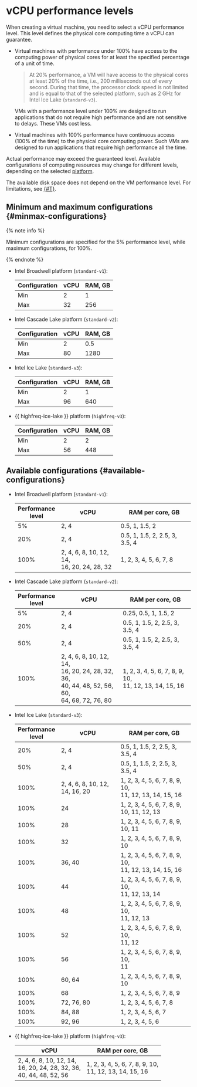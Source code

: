 # vCPU performance levels


When creating a virtual machine, you need to select a vCPU performance level. This level defines the physical core computing time a vCPU can guarantee.

* Virtual machines with performance under 100% have access to the computing power of physical cores for at least the specified percentage of a unit of time.

    > At 20% performance, a VM will have access to the physical cores at least 20% of the time, i.e., 200 milliseconds out of every second. During that time, the processor clock speed is not limited and is equal to that of the selected platform, such as 2 GHz for Intel Ice Lake (`standard-v3`).

    VMs with a performance level under 100% are designed to run applications that do not require high performance and are not sensitive to delays. These VMs cost less.

* Virtual machines with 100% performance have continuous access (100% of the time) to the physical core computing power. Such VMs are designed to run applications that require high performance all the time.

Actual performance may exceed the guaranteed level. Available configurations of computing resources may change for different levels, depending on the selected [platform](vm-platforms.md).

The available disk space does not depend on the VM performance level. For limitations, see [{#T}](limits.md).

## Minimum and maximum configurations {#minmax-configurations}

{% note info %}

Minimum configurations are specified for the 5% performance level, while maximum configurations, for 100%.

{% endnote %}

* Intel Broadwell platform (`standard-v1`):

    | Configuration | vCPU | RAM, GB |
    --- | --- | ---
    | Min | 2 | 1 |
    | Max | 32 | 256 |

* Intel Cascade Lake platform (`standard-v2`):

    | Configuration | vCPU | RAM, GB |
    --- | --- | ---
    | Min | 2 | 0.5 |
    | Max | 80 | 1280 |

* Intel Ice Lake (`standard-v3`):

    | Configuration | vCPU | RAM, GB |
    --- | --- | ---
    | Min | 2 | 1 |
    | Max | 96 | 640 |

* {{ highfreq-ice-lake }} platform (`highfreq-v3`):

   | Configuration | vCPU | RAM, GB |
   --- | --- | ---
   | Min | 2 | 2 |
   | Max | 56 | 448 |

## Available configurations {#available-configurations}

* Intel Broadwell platform (`standard-v1`):

    | Performance</br> level | vCPU | RAM per core, GB |
    --- | --- | ---
    | 5% | 2, 4 | 0.5, 1, 1.5, 2 |
    | 20% | 2, 4 | 0.5, 1, 1.5, 2, 2.5, 3, 3.5, 4 |
    | 100% | 2, 4, 6, 8, 10, 12, 14,<br> 16, 20, 24, 28, 32 | 1, 2, 3, 4, 5, 6, 7, 8 |

* Intel Cascade Lake platform (`standard-v2`):

    | Performance<br> level | vCPU | RAM per core, GB |
    --- | --- | ---
    | 5% | 2, 4 | 0.25, 0.5, 1, 1.5, 2 |
    | 20% | 2, 4 | 0.5, 1, 1.5, 2, 2.5, 3, 3.5, 4 |
    | 50% | 2, 4 | 0.5, 1, 1.5, 2, 2.5, 3, 3.5, 4 |
    | 100% | 2, 4, 6, 8, 10, 12, 14,<br> 16, 20, 24, 28, 32, 36,<br> 40, 44, 48, 52, 56, 60,<br> 64, 68, 72, 76, 80 | 1, 2, 3, 4, 5, 6, 7, 8, 9, 10,<br> 11, 12, 13, 14, 15, 16 |

* Intel Ice Lake (`standard-v3`):

    | Performance<br> level | vCPU | RAM per core, GB |
    --- | --- | ---
    | 20% | 2, 4 | 0.5, 1, 1.5, 2, 2.5, 3, 3.5, 4 |
    | 50% | 2, 4 | 0.5, 1, 1.5, 2, 2.5, 3, 3.5, 4 |
    | 100% | 2, 4, 6, 8, 10, 12, 14, 16, 20 | 1, 2, 3, 4, 5, 6, 7, 8, 9, 10,<br> 11, 12, 13, 14, 15, 16 |
    | 100% | 24 | 1, 2, 3, 4, 5, 6, 7, 8, 9, 10, 11, 12, 13 |
    | 100% | 28 | 1, 2, 3, 4, 5, 6, 7, 8, 9, 10, 11 |
    | 100% | 32 | 1, 2, 3, 4, 5, 6, 7, 8, 9, 10 |
    | 100% | 36, 40 | 1, 2, 3, 4, 5, 6, 7, 8, 9, 10,<br> 11, 12, 13, 14, 15, 16 |
    | 100% | 44 | 1, 2, 3, 4, 5, 6, 7, 8, 9, 10,<br> 11, 12, 13, 14 |
    | 100% | 48 | 1, 2, 3, 4, 5, 6, 7, 8, 9, 10,<br> 11, 12, 13 |
    | 100% | 52 | 1, 2, 3, 4, 5, 6, 7, 8, 9, 10,<br> 11, 12 |
    | 100% | 56 | 1, 2, 3, 4, 5, 6, 7, 8, 9, 10,<br> 11 |
    | 100% | 60, 64 | 1, 2, 3, 4, 5, 6, 7, 8, 9, 10 |
    | 100% | 68 | 1, 2, 3, 4, 5, 6, 7, 8, 9 |
    | 100% | 72, 76, 80 | 1, 2, 3, 4, 5, 6, 7, 8 |
    | 100% | 84, 88 | 1, 2, 3, 4, 5, 6, 7 |
    | 100% | 92, 96 | 1, 2, 3, 4, 5, 6 |

* {{ highfreq-ice-lake }} platform (`highfreq-v3`):

   | vCPU | RAM per core, GB |
   --- | ---
   | 2, 4, 6, 8, 10, 12, 14,<br> 16, 20, 24, 28, 32, 36,<br> 40, 44, 48, 52, 56 | 1, 2, 3, 4, 5, 6, 7, 8, 9, 10,<br> 11, 12, 13, 14, 15, 16 |
